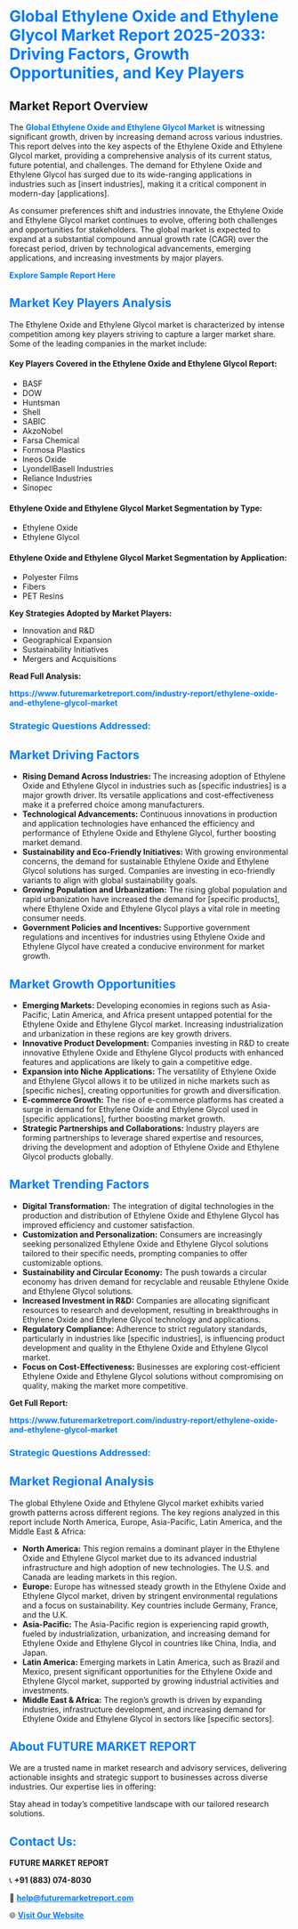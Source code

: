 <h1 style="color: #007BFF;">Global Ethylene Oxide and Ethylene Glycol Market Report 2025-2033: Driving Factors, Growth Opportunities, and Key Players</h1>

<section id="overview">
<h2>Market Report Overview</h2>
<p>The <a href="https://www.futuremarketreport.com/industry-report/ethylene-oxide-and-ethylene-glycol-market" style="color: #007BFF; text-decoration: none;"><strong>Global Ethylene Oxide and Ethylene Glycol Market</strong></a> is witnessing significant growth, driven by increasing demand across various industries. This report delves into the key aspects of the Ethylene Oxide and Ethylene Glycol market, providing a comprehensive analysis of its current status, future potential, and challenges. The demand for Ethylene Oxide and Ethylene Glycol has surged due to its wide-ranging applications in industries such as [insert industries], making it a critical component in modern-day [applications].</p>
<p>As consumer preferences shift and industries innovate, the Ethylene Oxide and Ethylene Glycol market continues to evolve, offering both challenges and opportunities for stakeholders. The global market is expected to expand at a substantial compound annual growth rate (CAGR) over the forecast period, driven by technological advancements, emerging applications, and increasing investments by major players.</p>
</section>

<section id="overview">
<p><a href="https://www.futuremarketreport.com/request-sample/reportId=57470" style="color: #007BFF; text-decoration: none;"><strong>Explore Sample Report Here</strong></a></p>
</section>

<section id="key-players">
<h2 style="color: #007BFF;">Market Key Players Analysis</h2>
<p>The Ethylene Oxide and Ethylene Glycol market is characterized by intense competition among key players striving to capture a larger market share. Some of the leading companies in the market include:</p>
<h4>Key Players Covered in the Ethylene Oxide and Ethylene Glycol Report:</h4>
<ul><li>BASF</li><li>DOW</li><li>Huntsman</li><li>Shell</li><li>SABIC</li><li>AkzoNobel</li><li>Farsa Chemical</li><li>Formosa Plastics</li><li>Ineos Oxide</li><li>LyondellBasell Industries</li><li>Reliance Industries</li><li>Sinopec</li></ul>
<h4>Ethylene Oxide and Ethylene Glycol Market Segmentation by Type:</h4>
<ul><li>Ethylene Oxide</li><li>Ethylene Glycol</li></ul>

<h4>Ethylene Oxide and Ethylene Glycol Market Segmentation by Application:</h4>
<ul><li>Polyester Films</li><li>Fibers</li><li>PET Resins</li></ul>
<p><strong>Key Strategies Adopted by Market Players:</strong></p>
<ul>
<li>Innovation and R&D</li>
<li>Geographical Expansion</li>
<li>Sustainability Initiatives</li>
<li>Mergers and Acquisitions</li>
</ul>
</section>

<section>
<p><strong>Read Full Analysis: </strong></p><a href="https://www.futuremarketreport.com/industry-report/ethylene-oxide-and-ethylene-glycol-market" style="color: #007BFF; text-decoration: none;"><strong>https://www.futuremarketreport.com/industry-report/ethylene-oxide-and-ethylene-glycol-market</strong></a>
<h3 style="color: #007BFF;">Strategic Questions Addressed:</h3>
</section>

<section id="driving-factors">
<h2 style="color: #007BFF;">Market Driving Factors</h2>
<ul>
<li><strong>Rising Demand Across Industries:</strong> The increasing adoption of Ethylene Oxide and Ethylene Glycol in industries such as [specific industries] is a major growth driver. Its versatile applications and cost-effectiveness make it a preferred choice among manufacturers.</li>
<li><strong>Technological Advancements:</strong> Continuous innovations in production and application technologies have enhanced the efficiency and performance of Ethylene Oxide and Ethylene Glycol, further boosting market demand.</li>
<li><strong>Sustainability and Eco-Friendly Initiatives:</strong> With growing environmental concerns, the demand for sustainable Ethylene Oxide and Ethylene Glycol solutions has surged. Companies are investing in eco-friendly variants to align with global sustainability goals.</li>
<li><strong>Growing Population and Urbanization:</strong> The rising global population and rapid urbanization have increased the demand for [specific products], where Ethylene Oxide and Ethylene Glycol plays a vital role in meeting consumer needs.</li>
<li><strong>Government Policies and Incentives:</strong> Supportive government regulations and incentives for industries using Ethylene Oxide and Ethylene Glycol have created a conducive environment for market growth.</li>
</ul>
</section>

<section id="growth-opportunities">
<h2 style="color: #007BFF;">Market Growth Opportunities</h2>
<ul>
<li><strong>Emerging Markets:</strong> Developing economies in regions such as Asia-Pacific, Latin America, and Africa present untapped potential for the Ethylene Oxide and Ethylene Glycol market. Increasing industrialization and urbanization in these regions are key growth drivers.</li>
<li><strong>Innovative Product Development:</strong> Companies investing in R&D to create innovative Ethylene Oxide and Ethylene Glycol products with enhanced features and applications are likely to gain a competitive edge.</li>
<li><strong>Expansion into Niche Applications:</strong> The versatility of Ethylene Oxide and Ethylene Glycol allows it to be utilized in niche markets such as [specific niches], creating opportunities for growth and diversification.</li>
<li><strong>E-commerce Growth:</strong> The rise of e-commerce platforms has created a surge in demand for Ethylene Oxide and Ethylene Glycol used in [specific applications], further boosting market growth.</li>
<li><strong>Strategic Partnerships and Collaborations:</strong> Industry players are forming partnerships to leverage shared expertise and resources, driving the development and adoption of Ethylene Oxide and Ethylene Glycol products globally.</li>
</ul>
</section>

<section id="trending-factors">
<h2 style="color: #007BFF;">Market Trending Factors</h2>
<ul>
<li><strong>Digital Transformation:</strong> The integration of digital technologies in the production and distribution of Ethylene Oxide and Ethylene Glycol has improved efficiency and customer satisfaction.</li>
<li><strong>Customization and Personalization:</strong> Consumers are increasingly seeking personalized Ethylene Oxide and Ethylene Glycol solutions tailored to their specific needs, prompting companies to offer customizable options.</li>
<li><strong>Sustainability and Circular Economy:</strong> The push towards a circular economy has driven demand for recyclable and reusable Ethylene Oxide and Ethylene Glycol solutions.</li>
<li><strong>Increased Investment in R&D:</strong> Companies are allocating significant resources to research and development, resulting in breakthroughs in Ethylene Oxide and Ethylene Glycol technology and applications.</li>
<li><strong>Regulatory Compliance:</strong> Adherence to strict regulatory standards, particularly in industries like [specific industries], is influencing product development and quality in the Ethylene Oxide and Ethylene Glycol market.</li>
<li><strong>Focus on Cost-Effectiveness:</strong> Businesses are exploring cost-efficient Ethylene Oxide and Ethylene Glycol solutions without compromising on quality, making the market more competitive.</li>
</ul>
</section>

<section>
<p><strong>Get Full Report: </strong></p><a href="https://www.futuremarketreport.com/industry-report/ethylene-oxide-and-ethylene-glycol-market" style="color: #007BFF; text-decoration: none;"><strong>https://www.futuremarketreport.com/industry-report/ethylene-oxide-and-ethylene-glycol-market</strong></a>
<h3 style="color: #007BFF;">Strategic Questions Addressed:</h3>
</section>


<section id="regional-analysis">
<h2 style="color: #007BFF;">Market Regional Analysis</h2>
<p>The global Ethylene Oxide and Ethylene Glycol market exhibits varied growth patterns across different regions. The key regions analyzed in this report include North America, Europe, Asia-Pacific, Latin America, and the Middle East & Africa:</p>
<ul>
<li><strong>North America:</strong> This region remains a dominant player in the Ethylene Oxide and Ethylene Glycol market due to its advanced industrial infrastructure and high adoption of new technologies. The U.S. and Canada are leading markets in this region.</li>
<li><strong>Europe:</strong> Europe has witnessed steady growth in the Ethylene Oxide and Ethylene Glycol market, driven by stringent environmental regulations and a focus on sustainability. Key countries include Germany, France, and the U.K.</li>
<li><strong>Asia-Pacific:</strong> The Asia-Pacific region is experiencing rapid growth, fueled by industrialization, urbanization, and increasing demand for Ethylene Oxide and Ethylene Glycol in countries like China, India, and Japan.</li>
<li><strong>Latin America:</strong> Emerging markets in Latin America, such as Brazil and Mexico, present significant opportunities for the Ethylene Oxide and Ethylene Glycol market, supported by growing industrial activities and investments.</li>
<li><strong>Middle East & Africa:</strong> The region’s growth is driven by expanding industries, infrastructure development, and increasing demand for Ethylene Oxide and Ethylene Glycol in sectors like [specific sectors].</li>
</ul>
</section>

<footer>
<h2 style="color: #007BFF;">About FUTURE MARKET REPORT</h2>
<p>We are a trusted name in market research and advisory services, delivering actionable insights and strategic support to businesses across diverse industries. Our expertise lies in offering:</p>

<p>Stay ahead in today’s competitive landscape with our tailored research solutions.</p>

<h2 style="color: #007BFF;">Contact Us:</h2>
<p><strong>FUTURE MARKET REPORT</strong></p>
<p>📞 <strong>+91 (883) 074-8030</strong></p>
<p>📧 <strong><a href="mailto:help@futuremarketreport.com" style="color: #007BFF;">help@futuremarketreport.com</a></strong></p>
<p>🌐 <strong><a href="https://www.futuremarketreport.com/" style="color: #007BFF;">Visit Our Website</a></strong></p>
</footer>